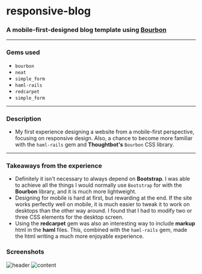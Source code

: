 # responsive-blog
### A mobile-first-designed blog template using [Bourbon](http://bourbon.io/)
*** 
### Gems used 
  + `bourbon`
  + `neat`
  + `simple_form`
  + `haml-rails`
  + `redcarpet`
  + `simple_form`

***
### Description
- My first experience designing a website from a mobile-first perspective, focusing on responsive design. Also, a chance to become more familiar with the `haml-rails` gem and __Thoughtbot's__ `Bourbon` CSS library.

*** 
### Takeaways from the experience 

+ Definitely it isn't necessary to always depend on __Bootstrap__. I was able to achieve all the things I would normally use `Bootstrap` for with the __Bourbon__ library, and it is much more lightweight.
+ Designing for mobile is hard at first, but rewarding at the end. If the site works perfectly well on mobile, it is much easier to tweak it to work on desktops than the other way around. I found that I had to modify two or three CSS elements for the desktop screen. 
+ Using the __redcarpet__ gem was also an interesting way to include __markup__ html in the __haml__ files. This, combined with the `haml-rails` gem, made the html writing a much more enjoyable experience.

### Screenshots 

![header]('app/assets/images/header.png') 
![content]('app/assets/images/content.png')
